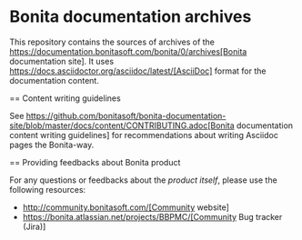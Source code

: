 # Bonita documentation archives

This repository contains the sources of archives of the https://documentation.bonitasoft.com/bonita/0/archives[Bonita documentation site]. It uses https://docs.asciidoctor.org/asciidoc/latest/[AsciiDoc] format for
the documentation content.


== Content writing guidelines

See https://github.com/bonitasoft/bonita-documentation-site/blob/master/docs/content/CONTRIBUTING.adoc[Bonita documentation content writing guidelines] for
recommendations about writing Asciidoc pages the Bonita-way.


== Providing feedbacks about Bonita product

For any questions or feedbacks about the *product itself*, please use the following resources:

* http://community.bonitasoft.com/[Community website]
* https://bonita.atlassian.net/projects/BBPMC/[Community Bug tracker (Jira)]
